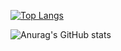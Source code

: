 [![Top Langs](https://github-readme-stats.vercel.app/api/top-langs/?username=morpheus636&layout=compact&theme=transparent)](https://github.com/anuraghazra/github-readme-stats)

![Anurag's GitHub stats](https://github-readme-stats.vercel.app/api?username=morpheus636&show_icons=true&theme=transparent)
